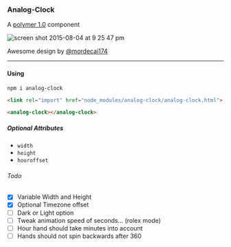 ### Analog-Clock

A [polymer 1.0](http://polymer-project.org) component

![screen shot 2015-08-04 at 9 25 47 pm](https://cloud.githubusercontent.com/assets/883126/9076368/6e7fcc0c-3aef-11e5-91de-9f1be106fd86.png)

Awesome design by [@mordecai174](https://github.com/mordecai174)

----

#### Using

    npm i analog-clock

```html
<link rel="import" href="node_modules/analog-clock/analog-clock.html">

<analog-clock></analog-clock>
```

##### Optional Attributes

* `width`
* `height`
* `houroffset`

###### Todo

* [x] Variable Width and Height
* [x] Optional Timezone offset
* [ ] Dark or Light option
* [ ] Tweak animation speed of seconds... (rolex mode)
* [ ] Hour hand should take minutes into account
* [ ] Hands should not spin backwards after 360
